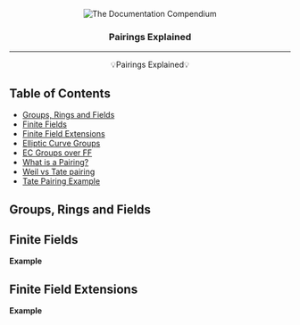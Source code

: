 <p align="center">
 <img src="https://i.imgur.com/rSyq3MW.png" alt="The Documentation Compendium"></a>
</p>

<h3 align="center">Pairings Explained</h3>

<div align="center">

<!--   <a href="https://www.producthunt.com/posts/the-documentation-compendium?utm_source=badge-top-post-badge&utm_medium=badge&utm_souce=badge-the-documentation-compendium" target="_blank"><img src="https://api.producthunt.com/widgets/embed-image/v1/top-post-badge.svg?post_id=157965&theme=dark&period=daily" alt="The Documentation Compendium - Beautiful README templates that people want to read. | Product Hunt Embed" style="width: 250px; height: 54px;" width="250px" height="54px" /></a> -->

</div>

---

<p align = "center">💡Pairings Explained💡</p>

## Table of Contents
- [Groups, Rings and Fields](#groups_rings_and_fields)
- [Finite Fields](#finite_fields)
- [Finite Field Extensions](#finite_field_extensions)
- [Elliptic Curve Groups](#elliptic_curve_groups)
- [EC Groups over FF](#ec_groups_over_ff)
- [What is a Pairing?](#what_is_a_pairing)
- [Weil vs Tate pairing](#weil_vs_tate_pairing)
- [Tate Pairing Example](#weil_vs_tate_pairing)


## Groups, Rings and Fields <a name = "groups_rings_and_fields"></a>

## Finite Fields <a name = "finite_fields"></a>
**Example**

## Finite Field Extensions <a name = "finite_field_extensions"></a>
**Example**
